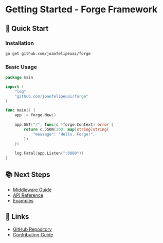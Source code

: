 # Getting Started - Forge Framework

## 🚀 Quick Start

### Installation
```bash
go get github.com/joaofelipeuai/forge
```

### Basic Usage
```go
package main

import (
    "log"
    "github.com/joaofelipeuai/forge"
)

func main() {
    app := forge.New()
    
    app.GET("/", func(c *forge.Context) error {
        return c.JSON(200, map[string]string{
            "message": "Hello, Forge!",
        })
    })
    
    log.Fatal(app.Listen(":8080"))
}
```

## 📚 Next Steps

- [Middleware Guide](middleware.md)
- [API Reference](api-reference.md)
- [Examples](../examples/)

## 🔗 Links

- [GitHub Repository](https://github.com/joaofelipeuai/forge)
- [Contributing Guide](../CONTRIBUTING.md)